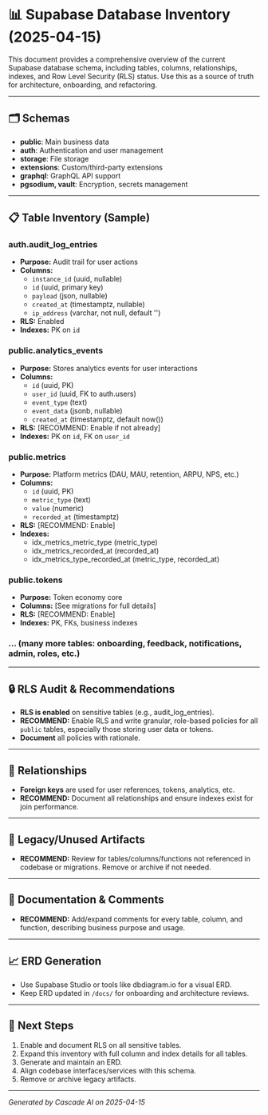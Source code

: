 # 📊 Supabase Database Inventory (2025-04-15)

This document provides a comprehensive overview of the current Supabase database schema, including tables, columns, relationships, indexes, and Row Level Security (RLS) status. Use this as a source of truth for architecture, onboarding, and refactoring.

---

## 🗂️ Schemas

- **public**: Main business data
- **auth**: Authentication and user management
- **storage**: File storage
- **extensions**: Custom/third-party extensions
- **graphql**: GraphQL API support
- **pgsodium, vault**: Encryption, secrets management

---

## 📋 Table Inventory (Sample)

### auth.audit_log_entries

- **Purpose:** Audit trail for user actions
- **Columns:**
  - `instance_id` (uuid, nullable)
  - `id` (uuid, primary key)
  - `payload` (json, nullable)
  - `created_at` (timestamptz, nullable)
  - `ip_address` (varchar, not null, default '')
- **RLS:** Enabled
- **Indexes:** PK on `id`

### public.analytics_events

- **Purpose:** Stores analytics events for user interactions
- **Columns:**
  - `id` (uuid, PK)
  - `user_id` (uuid, FK to auth.users)
  - `event_type` (text)
  - `event_data` (jsonb, nullable)
  - `created_at` (timestamptz, default now())
- **RLS:** [RECOMMEND: Enable if not already]
- **Indexes:** PK on `id`, FK on `user_id`

### public.metrics

- **Purpose:** Platform metrics (DAU, MAU, retention, ARPU, NPS, etc.)
- **Columns:**
  - `id` (uuid, PK)
  - `metric_type` (text)
  - `value` (numeric)
  - `recorded_at` (timestamptz)
- **RLS:** [RECOMMEND: Enable]
- **Indexes:**
  - idx_metrics_metric_type (metric_type)
  - idx_metrics_recorded_at (recorded_at)
  - idx_metrics_type_recorded_at (metric_type, recorded_at)

### public.tokens

- **Purpose:** Token economy core
- **Columns:** [See migrations for full details]
- **RLS:** [RECOMMEND: Enable]
- **Indexes:** PK, FKs, business indexes

### ... (many more tables: onboarding, feedback, notifications, admin, roles, etc.)

---

## 🔒 RLS Audit & Recommendations

- **RLS is enabled** on sensitive tables (e.g., audit_log_entries).
- **RECOMMEND:** Enable RLS and write granular, role-based policies for all `public` tables, especially those storing user data or tokens.
- **Document** all policies with rationale.

---

## 🔗 Relationships

- **Foreign keys** are used for user references, tokens, analytics, etc.
- **RECOMMEND:** Document all relationships and ensure indexes exist for join performance.

---

## 🧹 Legacy/Unused Artifacts

- **RECOMMEND:** Review for tables/columns/functions not referenced in codebase or migrations. Remove or archive if not needed.

---

## 📝 Documentation & Comments

- **RECOMMEND:** Add/expand comments for every table, column, and function, describing business purpose and usage.

---

## 📈 ERD Generation

- Use Supabase Studio or tools like dbdiagram.io for a visual ERD.
- Keep ERD updated in `/docs/` for onboarding and architecture reviews.

---

## 🚦 Next Steps

1. Enable and document RLS on all sensitive tables.
2. Expand this inventory with full column and index details for all tables.
3. Generate and maintain an ERD.
4. Align codebase interfaces/services with this schema.
5. Remove or archive legacy artifacts.

---

_Generated by Cascade AI on 2025-04-15_
